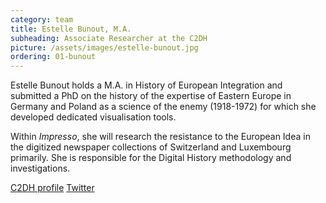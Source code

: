 ```yaml
---
category: team
title: Estelle Bunout, M.A.
subheading: Associate Researcher at the C2DH
picture: /assets/images/estelle-bunout.jpg
ordering: 01-bunout
---
```


Estelle Bunout holds a M.A. in History of European Integration and submitted a PhD on the history of the expertise of Eastern Europe in Germany and Poland as a science of the enemy (1918-1972) for which she developed dedicated visualisation tools.

Within *Impresso*, she will research the resistance to the European Idea in the digitized newspaper collections of Switzerland and Luxembourg primarily.
She is responsible for the Digital History methodology and investigations.

[C2DH profile](https://www.c2dh.uni.lu/people/estelle-bunout) [Twitter](https://twitter.com/EstelleSzmidt)
